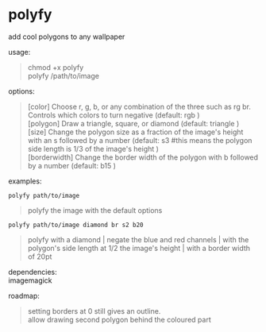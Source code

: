 # polyfy
add cool polygons to any wallpaper

usage:
>chmod +x polyfy  
>polyfy /path/to/image <options>

options:
>[color] Choose r, g, b, or any combination of the three such as rg br. Controls which colors to turn negative (default: rgb )  
>[polygon] Draw a triangle, square, or diamond (default: triangle )  
>[size] Change the polygon size as a fraction of the image's height with an s followed by a number (default: s3 #this means the polygon side length is 1/3 of the image's height )  
>[borderwidth] Change the border width of the polygon with b followed by a number (default: b15 )


examples:
```
polyfy path/to/image
```
>polyfy the image with the default options
```
polyfy path/to/image diamond br s2 b20
```
>polyfy with a diamond | negate the blue and red channels | with the polygon's side length at 1/2 the image's height | with a border width of 20pt


dependencies:  
imagemagick

roadmap:
>setting borders at 0 still gives an outline.  
>allow drawing second polygon behind the coloured part
